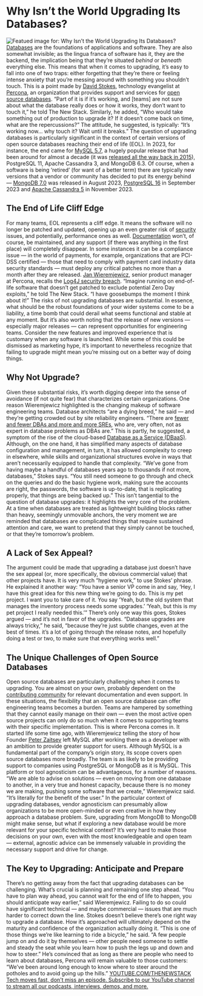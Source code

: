 # Why Isn’t the World Upgrading Its Databases?
![Featued image for: Why Isn’t the World Upgrading Its Databases?](https://cdn.thenewstack.io/media/2024/03/6fef3377-database-upgrade-2-1024x576.jpg)
[Databases](https://thenewstack.io/data/) are the foundations of applications and software. They are also somewhat invisible; as the lingua franca of software has it, they are the backend, the implication being that they’re situated *behind* or *beneath* everything else.
This means that when it comes to upgrading, it’s easy to fall into one of two traps: either forgetting that they’re there or feeling intense anxiety that you’re messing around with something you shouldn’t touch.
This is a point made by
[David Stokes](https://www.linkedin.com/in/davidmstokes/), technology evangelist at [Percona](https://www.percona.com/?utm_content=inline-mention), an organization that provides support and services for [open source databases](https://thenewstack.io/open-source-databases-in-the-age-of-the-dbaas/).
“Part of it is if it’s working, and [teams] are not sure about what the database really does or how it works, they don’t want to touch it,” he told The New Stack.
Similarly, he added, “Who would take something out of production to upgrade it? If it doesn’t come back on time, what are the repercussions?”
The attitude, he suggested, is typically: “It’s working now… why touch it? Wait until it breaks.”
The question of upgrading databases is particularly significant in the context of certain versions of open source databases reaching their end of life (EOL).
In 2023, for instance, the end came for
[MySQL 5.7](https://thenewstack.io/oracle-support-for-mysql-5-7-ends-soon-key-upgrades-in-8-0/), a hugely popular release that had been around for almost a decade (it was [released all the way back in 2015](https://thenewstack.io/mysql-5-7-gets-savvy-with-a-cool-replication-hack/)), PostgreSQL 11, Apache Cassandra 3, and MongoDB 6.3. Of course, when a software is being ‘retired’ (for want of a better term) there are typically new versions that a vendor or community has decided to put its energy behind — [MongoDB 7.0](https://thenewstack.io/how-to-plan-your-mongodb-upgrade/) was released in August 2023, [PostgreSQL 16](https://thenewstack.io/postgresql-16-expands-analytics-capabilities/) in September 2023 and [Apache Cassandra 5](https://thenewstack.io/cassandra-5-0-what-do-the-developers-who-built-it-think/) in November 2023.
## The End of Life Cliff Edge
For many teams, EOL represents a cliff edge. It means the software will no longer be patched and updated, opening up an even greater risk of
[security](https://thenewstack.io/security/) issues, and potentially, performance ones as well. [Documentation](https://thenewstack.io/an-engineers-best-tips-for-writing-documentation-devs-love/) won’t, of course, be maintained, and any support (if there was anything in the first place) will completely disappear. In some instances it can be a compliance issue — in the world of payments, for example, organizations that are PCI-DSS certified — those that need to comply with payment card industry data security standards — must deploy any critical patches no more than a month after they are released. [Jan Wieremjewicz](https://www.linkedin.com/in/janwier/), senior product manager at Percona, recalls the [Log4J security breach](https://thenewstack.io/log4j-the-pain-just-keeps-going-and-going/). “Imagine running on end-of-life software that doesn’t get patched to exclude potential Zero Day exploits,” he told The New Stack. “I have goosebumps the moment I think about it!”
The risks of not upgrading databases are substantial. In essence, what should be the robust foundations of your wider systems come to be a liability, a time bomb that could derail what seems functional and stable at any moment.
But it’s also worth noting that the release of new versions — especially major releases — can represent opportunities for engineering teams. Consider the new features and improved experience that is customary when any software is launched. While some of this could be dismissed as marketing hype, it’s important to nevertheless recognize that failing to upgrade might mean you’re missing out on a better way of doing things.
## Why Not Upgrade?
Given these substantial risks, it’s worth digging deeper into the sense of avoidance (if not quite fear) that characterizes certain organizations. One reason Wieremjewicz highlighted is the changing makeup of software engineering teams.
Database architects “are a dying breed,” he said — and they’re getting crowded out by site reliability engineers. “There are
[fewer and fewer DBAs and more and more SREs](https://thenewstack.io/why-a-dataops-team-needs-a-database-reliability-engineer/), who are, very often, not as expert in database problems as DBAs are.”
This is partly, he suggested, a symptom of the rise of the cloud-based
[Database as a Service (DBaaS)](https://thenewstack.io/developer-caveats-for-database-as-a-service/). Although, on the one hand, it has simplified many aspects of database configuration and management, in turn, it has allowed complexity to creep in elsewhere, while skills and organizational structures evolve in ways that aren’t necessarily equipped to handle that complexity.
“We’ve gone from having maybe a handful of databases years ago to thousands if not more, databases,” Stokes says. “You still need someone to go through and check on the queries and do the basic hygiene work, making sure the accounts are right, the passwords, the software is up-to-date, that is replicating properly, that things are being backed up.”
This isn’t tangential to the question of database upgrades: it highlights the very core of the problem. At a time when databases are treated as lightweight building blocks rather than heavy, seemingly unmovable anchors, the very moment we are reminded that databases are complicated things that require sustained attention and care, we want to pretend that they simply cannot be touched, or that they’re tomorrow’s problem.
## A Lack of Sex Appeal?
The argument could be made that upgrading a database just doesn’t have the sex appeal (or, more specifically, the obvious commercial value) that other projects have. It is very much “hygiene work,” to use Stokes’ phrase.
He explained it another way: “You have a senior VP come in and say, ‘Hey, I have this great idea for this new thing we’re going to do. This is my pet project. I want you to take care of it. You say ‘Yeah, but the old system that manages the inventory process needs some upgrades.’ ‘Yeah, but this is my pet project I really needed this.’”
There’s only one way this goes, Stokes argued — and it’s not in favor of the upgrades.
“Database upgrades are always tricky,” he said, “because they’re just subtle changes, even at the best of times. it’s a lot of going through the release notes, and hopefully doing a test or two, to make sure that everything works well.”
## The Unique Challenges of Open Source Databases
Open source databases are particularly challenging when it comes to upgrading. You are almost on your own, probably dependent on the
[contributing community](https://thenewstack.io/how-community-helps-developers-grow/) for relevant documentation and even support.
In these situations, the flexibility that an open source database can offer engineering teams becomes a burden. Teams are hampered by something that they cannot easily manage on their own — even the most active open source projects can only do so much when it comes to supporting teams with their specific implementation.
This is where Percona comes in. It started life some time ago, with Wieremjewicz telling the story of how Founder
[Peter Zaitsev](https://thenewstack.io/author/peter-zaitsev/) left MySQL after working there as a developer with an ambition to provide greater support for users.
Although MySQL is a fundamental part of the company’s origin story, its scope covers open source databases more broadly. The team is as likely to be providing support to companies using PostgreSQL or MongoDB as it is MySQL.
This platform or tool agnosticism can be advantageous, for a number of reasons.
“We are able to advise on solutions — even on moving from one database to another, in a very true and honest capacity, because there is no money we are making, pushing some software that we create,” Wieremjewicz said. “It’s literally for the benefit of the user.”
In the particular context of upgrading databases, vendor agnosticism can presumably allow organizations to be more open-minded or even creative in how they approach a database problem. Sure, upgrading from MongoDB to MongoDB might make sense, but what if exploring a new database would be more relevant for your specific technical context?
It’s very hard to make those decisions on your own, even with the most knowledgeable and open team — external, agnostic advice can be immensely valuable in providing the necessary support and drive for change.
## The Key to Upgrading: Anticipate and Prepare
There’s no getting away from the fact that upgrading databases can be challenging. What’s crucial is planning and remaining one step ahead.
“You have to plan way ahead, you cannot wait for the end of life to happen, you should anticipate way earlier,” said Wieremjewicz.
Failing to do so could have significant technical — and maybe commercial — issues that are much harder to correct down the line.
Stokes doesn’t believe there’s one right way to upgrade a database. How it’s approached will ultimately depend on the maturity and confidence of the organization actually doing it.
“This is one of those things we’re like learning to ride a bicycle,” he said. “A few people jump on and do it by themselves — other people need someone to settle and steady the seat while you learn how to push the legs up and down and how to steer.”
He’s convinced that as long as there are people who need to learn about databases, Percona will remain valuable to those customers: “We’ve been around long enough to know where to steer around the potholes and to avoid going up the hills.”
[
YOUTUBE.COM/THENEWSTACK
Tech moves fast, don't miss an episode. Subscribe to our YouTube
channel to stream all our podcasts, interviews, demos, and more.
](https://youtube.com/thenewstack?sub_confirmation=1)